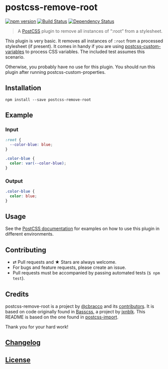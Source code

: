 # postcss-remove-root 

[![npm version](https://badge.fury.io/js/postcss-remove-root.svg)](https://badge.fury.io/js/postcss-remove-root) [![Build Status](https://travis-ci.org/cbracco/postcss-remove-root.svg)](https://travis-ci.org/cbracco/postcss-remove-root) [![Dependency Status](https://gemnasium.com/cbracco/postcss-remove-root.svg)](https://gemnasium.com/cbracco/postcss-remove-root)

> A [PostCSS](https://github.com/postcss/postcss) plugin to remove all instances of “:root” from a stylesheet.

This plugin is very basic. It removes all instances of `:root` from a processed stylesheet (if present). It comes in handy if you are using [postcss-custom-variables](https://github.com/postcss/postcss-custom-properties) to process CSS variables. The included test assumes this scenario.

Otherwise, you probably have no use for this plugin. You should run this plugin after running postcss-custom-properties.

## Installation

```
npm install --save postcss-remove-root
```

## Example

### Input

```css
:root {
  --color-blue: blue;
}

.color-blue {
  color: var(--color-blue);
}
```

### Output

```css
.color-blue {
  color: blue;
}
```

## Usage

See the [PostCSS documentation](https://github.com/postcss/postcss#usage) for examples on how to use this plugin in different environments.

## Contributing

- ⇄ Pull requests and ★ Stars are always welcome.
- For bugs and feature requests, please create an issue.
- Pull requests must be accompanied by passing automated tests (`$ npm test`).

## Credits

postcss-remove-root is a project by [@cbracco](https://github.com/cbracco) and its [contributors](https://github.com/cbracco/postcss-remove-root/graphs/contributors). It is based on code originally found in [Basscss](https://github.com/basscss/basscss/), a project by [jxnblk](https://github.com/jxnblk). This README is based on the one found in [postcss-import](https://github.com/postcss/postcss-import). 

Thank you for your hard work!

## [Changelog](CHANGELOG.md)

## [License](LICENSE)
